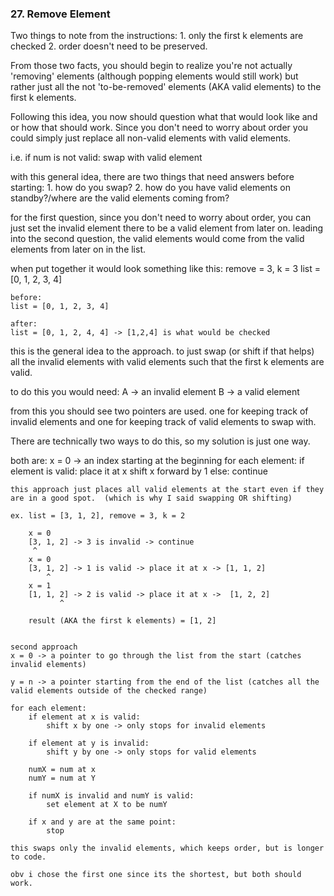 ### 27. Remove Element

Two things to note from the instructions: 
    1. only the first k elements are checked 
    2. order doesn't need to be preserved.

From those two facts, you should begin to realize you're not actually 'removing' elements (although popping elements would still work) but rather just all the not 'to-be-removed' elements (AKA valid elements) to the first k elements.

Following this idea, you now should question what that would look like and or how that should work. Since you don't need to worry about order you could simply just replace all non-valid elements with valid elements.

i.e.
    if num is not valid:
        swap with valid element

with this general idea, there are two things that need answers before starting:
    1. how do you swap?
    2. how do you have valid elements on standby?/where are the valid elements coming from?

for the first question, since you don't need to worry about order, you can just set the invalid element there to be a valid element from later on.
leading into the second question, the valid elements would come from the valid elements from later on in the list.

when put together it would look something like this:
    remove = 3, k = 3
    list = [0, 1, 2, 3, 4] 

    before:
    list = [0, 1, 2, 3, 4] 

    after:
    list = [0, 1, 2, 4, 4] -> [1,2,4] is what would be checked

this is the general idea to the approach. to just swap (or shift if that helps) all the invalid elements with valid elements such that the first k elements are valid.

to do this you would need:
    A -> an invalid element
    B -> a valid element

from this you should see two pointers are used. one for keeping track of invalid elements and one for keeping track of valid elements to swap with.

There are technically two ways to do this, so my solution is just one way.

both are:
    x = 0 -> an index starting at the beginning
    for each element:
    if element is valid:
        place it at x
        shift x forward by 1
    else:
        continue
    
    this approach just places all valid elements at the start even if they are in a good spot.  (which is why I said swapping OR shifting)

    ex. list = [3, 1, 2], remove = 3, k = 2

        x = 0
        [3, 1, 2] -> 3 is invalid -> continue
         ^
        x = 0
        [3, 1, 2] -> 1 is valid -> place it at x -> [1, 1, 2]
            ^
        x = 1
        [1, 1, 2] -> 2 is valid -> place it at x ->  [1, 2, 2]
               ^ 

        result (AKA the first k elements) = [1, 2] 


    second approach
    x = 0 -> a pointer to go through the list from the start (catches invalid elements)

    y = n -> a pointer starting from the end of the list (catches all the valid elements outside of the checked range)

    for each element:
        if element at x is valid:
            shift x by one -> only stops for invalid elements

        if element at y is invalid:
            shift y by one -> only stops for valid elements
        
        numX = num at x
        numY = num at Y

        if numX is invalid and numY is valid:
            set element at X to be numY

        if x and y are at the same point:
            stop

    this swaps only the invalid elements, which keeps order, but is longer to code.

    obv i chose the first one since its the shortest, but both should work. 

        


